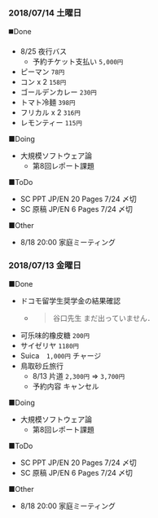 ### 2018/07/14 土曜日

◼️Done
- 8/25 夜行バス　
  - 予約チケット支払い `5,000円`
- ピーマン `78円`
- コン x 2 `158円`
- ゴールデンカレー `230円`
- トマト冷麺 `398円`
- フリカル x 2 `316円`
- レモンティー `115円`

■Doing
- 大規模ソフトウェア論
  - 第8回レポート課題

■ToDo
- SC PPT JP/EN 20 Pages 7/24 〆切
- SC 原稿 JP/EN 6 Pages 7/24 〆切

■Other
- 8/18 20:00 家庭ミーティング

### 2018/07/13 金曜日

■Done
- ドコモ留学生奨学金の結果確認
  - > 谷口先生 まだ出っていません．
- 可乐味的橡皮糖 `200円`
- サイゼリヤ `1180円`
- Suica　`1,000円` チャージ
- 鳥取砂丘旅行
  - 8/13 片道 `2,300円` ⇒ `3,700円`
  - 予約内容 キャンセル

■Doing
- 大規模ソフトウェア論
  - 第8回レポート課題

■ToDo
- SC PPT JP/EN 20 Pages 7/24 〆切
- SC 原稿 JP/EN 6 Pages 7/24 〆切

■Other
- 8/18 20:00 家庭ミーティング
